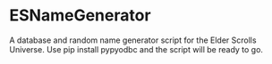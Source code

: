 # ESNameGenerator
A database and random name generator script for the Elder Scrolls Universe.
Use pip install pypyodbc and the script will be ready to go.
